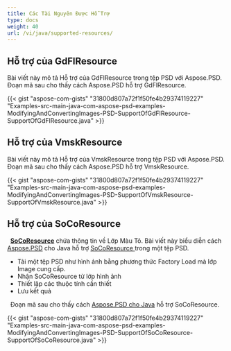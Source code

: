 ```yaml
---
title: Các Tài Nguyên Được Hỗ Trợ
type: docs
weight: 40
url: /vi/java/supported-resources/
---
```



## **Hỗ trợ của GdFlResource**
Bài viết này mô tả Hỗ trợ của GdFlResource trong tệp PSD với Aspose.PSD. Đoạn mã sau cho thấy cách Aspose.PSD hỗ trợ GdFlResource.

{{< gist "aspose-com-gists" "31800d807a72f1f50fe4b29374119227" "Examples-src-main-java-com-aspose-psd-examples-ModifyingAndConvertingImages-PSD-SupportOfGdFlResource-SupportOfGdFlResource.java" >}}
## **Hỗ trợ của VmskResource**
Bài viết này mô tả Hỗ trợ của VmskResource trong tệp PSD với Aspose.PSD. Đoạn mã sau cho thấy cách Aspose.PSD hỗ trợ VmskResource.



{{< gist "aspose-com-gists" "31800d807a72f1f50fe4b29374119227" "Examples-src-main-java-com-aspose-psd-examples-ModifyingAndConvertingImages-PSD-SupportOfVmskResource-SupportOfVmskResource.java" >}}


## **Hỗ trợ của SoCoResource**


` `[**SoCoResource**](https://reference.aspose.com/java/psd/com.aspose.psd.fileformats.psd.layers.layerresources/SoCoResource) chứa thông tin về Lớp Màu Tô. Bài viết này biểu diễn cách [Aspose.PSD](https://products.aspose.com/psd) cho Java hỗ trợ [SoCoResource ](https://reference.aspose.com/java/psd/com.aspose.psd.fileformats.psd.layers.layerresources/SoCoResource)trong một tệp PSD. 



- Tải một tệp PSD như hình ảnh bằng phương thức Factory Load mà lớp Image cung cấp.
- Nhận SoCoResource từ lớp hình ảnh
- Thiết lập các thuộc tính cần thiết
- Lưu kết quả



` `Đoạn mã sau cho thấy cách [Aspose.PSD cho Java](https://products.aspose.com/psd/java) hỗ trợ SoCoResource. 



{{< gist "aspose-com-gists" "31800d807a72f1f50fe4b29374119227" "Examples-src-main-java-com-aspose-psd-examples-ModifyingAndConvertingImages-PSD-SupportOfSoCoResource-SupportOfSoCoResource.java" >}}


